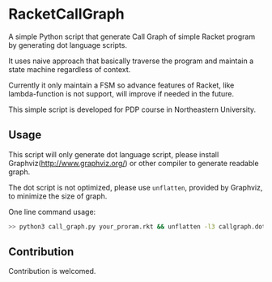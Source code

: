 # RacketCallGraph
A simple Python script that generate Call Graph of simple Racket program by generating dot language scripts. 

It uses naive approach that basically traverse the program and maintain a state machine regardless of context.

Currently it only maintain a FSM so advance features of Racket, like lambda-function is not support, will improve if needed in the future.

This simple script is developed for PDP course in Northeastern University.


## Usage

This script will only generate dot language script, please install Graphviz(http://www.graphviz.org/) or other compiler to generate readable graph.

The dot script is not optimized, please use `unflatten`, provided by Graphviz, to minimize the size of graph.

One line command usage:

```sh
>> python3 call_graph.py your_proram.rkt && unflatten -l3 callgraph.dot | dot -Tjpg -o graph.jpg
```

## Contribution

Contribution is welcomed.
